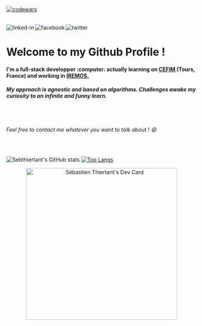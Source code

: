 [![codewars](https://www.codewars.com/users/sebthiertant/badges/micro)](https://www.codewars.com/)
<br><br>

[<img align="left" alt="linked-in" src="https://img.shields.io/badge/linkedin-%230077B5.svg?&style=for-the-badge&logo=linkedin&logoColor=white" />](https://www.linkedin.com/in/s%C3%A9bastien-thiertant-715751bb/)
[<img align="left" alt="facebook" src="https://img.shields.io/badge/facebook-%231877F2.svg?&style=for-the-badge&logo=facebook&logoColor=white" />](https://www.facebook.com/sebastien.thiertant)
[<img align="left" alt="twitter" src="https://img.shields.io/badge/twitter-%231DA1F2.svg?&style=for-the-badge&logo=twitter&logoColor=white" />](https://twitter.com/SebThiertant)

<br>


<h1>Welcome to my Github Profile !</h1>
<h4>I'm a full-stack developper :computer: actually learning on <a href="https://www.cefim.eu/" target="_blank"> CEFIM </a>(Tours, France) and working in <a href="https://www.linkedin.com/company/iremos-sas/mycompany/" target="_blank" > IREMOS.</a></h4>
<h5>My approach is agnostic and based on algorithms. Challenges awake my curiosity to an infinite and funny learn.</h5>
<br>
<br>

<em>Feel free to contact me whatever you want to talk about ! :smile:</em>

<br>
<br>

![Sebthiertant's GitHub stats](https://github-readme-stats.vercel.app/api?username=sebthiertant&show_icons=true&theme=radical)
[![Top Langs](https://github-readme-stats.vercel.app/api/top-langs/?username=sebthiertant&hide=css,html,scss&layout=compact&theme=radical)](https://github.com/sebthiertant/sebthiertant/edit/main/README.md)


<div display='flex' align='center'>
  <a href="https://app.daily.dev/SebThiertant">
    <img src="https://api.daily.dev/devcards/3ece8d05ee7749c48d365da313833f53.png?r=da1" width="400" alt="Sébastien Thiertant's Dev Card"/>
  </a>
</div>
